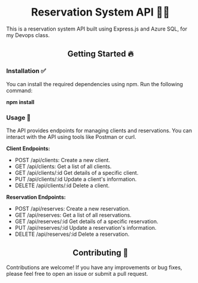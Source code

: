 <h1 align="center">Reservation System API 👨‍💻</h1>

This is a reservation system API built using Express.js and Azure SQL, for my Devops class.


<h2 align="center">Getting Started 🔥</h2>

### Installation ✅
You can install the required dependencies using npm. Run the following command:

**npm install**

### Usage 🤔
The API provides endpoints for managing clients and reservations. You can interact with the API using tools like Postman or curl.

**Client Endpoints:**

* POST /api/clients: Create a new client.
* GET /api/clients: Get a list of all clients.
* GET /api/clients/:id Get details of a specific client.
* PUT /api/clients/:id Update a client's information.
* DELETE /api/clients/:id Delete a client.


**Reservation Endpoints:**

* POST /api/reserves: Create a new reservation.
* GET /api/reserves: Get a list of all reservations.
* GET /api/reserves/:id Get details of a specific reservation.
* PUT /api/reserves/:id Update a reservation's information.
* DELETE /api/reserves/:id Delete a reservation.


<h2 align="center">Contributing 💯</h2>
Contributions are welcome! If you have any improvements or bug fixes, please feel free to open an issue or submit a pull request.
